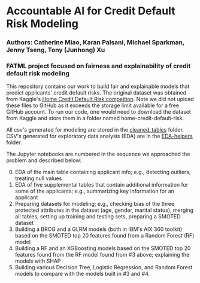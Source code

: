 # Accountable AI for Credit Default Risk Modeling
### Authors: Catherine Miao, Karan Palsani, Michael Sparkman, Jenny Tseng, Tony (Junhong) Xu
### FATML project focused on fairness and explainability of credit default risk modeling

This repository contains our work to build fair and explainable models that predict applicants' credit default risks. The original dataset was obtained from Kaggle's [Home Credit Default Risk compeition](https://www.kaggle.com/c/home-credit-default-risk/overview). Note we did not upload these files to GitHub as it exceeds the storage limit available for a free GitHub account. To run our code, one would need to download the dataset from Kaggle and store them in a folder named home-credit-default-risk.

All csv's generated for modeling are stored in the [cleaned_tables](https://github.com/jentseng/Fall19_FATML_Project/tree/master/cleaned_tables) folder. CSV's generated for exploratory data analysis (EDA) are in the [EDA-helpers](https://github.com/jentseng/Fall19_FATML_Project/tree/master/EDA-helpers) folder.

The Jupyter notebooks are numbered in the sequence we approached the problem and described below:

0. EDA of the main table containing applicant info; e.g., detecting outliers, treating null values
1. EDA of five supplemental tables that contain additional information for some of the applicants; e.g., summarizing key information for an applicant
2. Preparing datasets for modeling; e.g., checking bias of the three protected attributes in the dataset (age, gender, marital status), merging all tables, setting up training and testing sets, preparing a SMOTED dataset
3. Building a BRCG and a GLRM models (both in IBM's AIX 360 toolkit) based on the SMOTED top 20 features found from a Random Forest (RF) model
4. Building a RF and an XGBoosting models based on the SMOTED top 20 features found from the RF model found from #3 above; explaining the models with SHAP
5. Building various Decision Tree, Logistic Regression, and Random Forest models to compare with the models built in #3 and #4.
